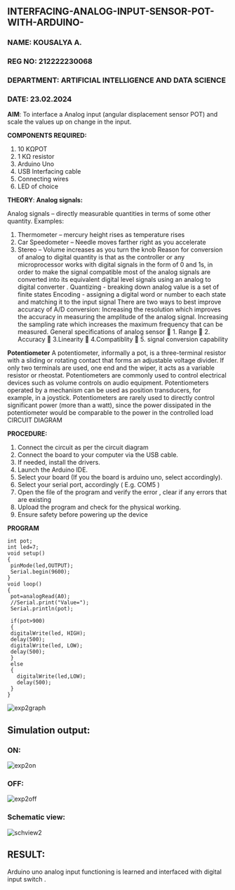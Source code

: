 ## INTERFACING-ANALOG-INPUT-SENSOR-POT-WITH-ARDUINO-
### NAME: KOUSALYA A.
### REG NO: 212222230068
### DEPARTMENT: ARTIFICIAL INTELLIGENCE AND DATA SCIENCE
### DATE: 23.02.2024

**AIM**:  To interface a Analog  input (angular displacement sensor POT) and scale the values up on change in the input.

**COMPONENTS REQUIRED:**
1.	10 KΩPOT
2.	1 KΩ resistor 
3.	Arduino Uno 
4.	USB Interfacing cable 
5.	Connecting wires 
6.	LED of choice 

**THEORY**: 
**Analog signals:**

Analog signals – directly measurable quantities in terms of some other quantity.
Examples:
1. Thermometer – mercury height rises as temperature rises
2. Car Speedometer – Needle moves farther right as you accelerate
3. Stereo – Volume increases as you turn the knob
Reason for conversion of analog to digital quantity is that as the controller or any microprocessor works with digital signals in the form of 0 and 1s, in order to make the signal compatible  most of the analog signals are converted into its equivalent digital level signals using an analog to digital converter .
Quantizing - breaking down analog value is a set of finite states
Encoding - assigning a digital word or number to each state and matching it to the input signal
 There are two ways to best improve accuracy of A/D conversion:
Increasing the resolution which improves the accuracy in measuring the amplitude of the analog signal.
Increasing the sampling rate which increases the maximum frequency that can be measured.
General specifications of analog sensor
	1. Range
	2. Accuracy
	3.Linearity
	4.Compatiblity
	5. signal conversion capability

**Potentiometer**
A potentiometer, informally a pot, is a three-terminal resistor with a sliding or rotating contact that forms an adjustable voltage divider. If only two terminals are used, one end and the wiper, it acts as a variable resistor or rheostat.
Potentiometers are commonly used to control electrical devices such as volume controls on audio equipment. Potentiometers operated by a mechanism can be used as position transducers, for example, in a joystick. Potentiometers are rarely used to directly control significant power (more than a watt), since the power dissipated in the potentiometer would be comparable to the power in the controlled load
CIRCUIT DIAGRAM

**PROCEDURE:**

1.	Connect the circuit as per the circuit diagram 
2.	Connect the board to your computer via the USB cable.
3.	If needed, install the drivers.
4.	Launch the Arduino IDE.
5.	Select your board (If you the board is arduino uno, select accordingly).
6.	Select your serial port, accordingly ( E.g. COM5 )
7.	Open the file of the program  and verify the error , clear if any errors that are existing 
8.	Upload the program and check for the physical working. 
9.	Ensure safety before powering up the device 

**PROGRAM** 
 ```
int pot;
int led=7;
void setup()
{
  pinMode(led,OUTPUT);
  Serial.begin(9600);
}
void loop()
{
  pot=analogRead(A0);
  //Serial.print("Value=");
  Serial.println(pot);
  
  if(pot>900)
  {
  digitalWrite(led, HIGH);
  delay(500); 
  digitalWrite(led, LOW);
  delay(500); 
  }
  else
  {
    digitalWrite(led,LOW);
    delay(500);
  }
}
```
![exp2graph](https://github.com/Kousalya22008930/EXPERIMENT-NO--02-INTERFACING-ANALOG-INPUT-SENSOR-POT-WITH-ARDUINO-/assets/119389108/751d422c-ef7d-4439-9146-d58539ced21b)

## Simulation output:

### ON:
![exp2on](https://github.com/Kousalya22008930/EXPERIMENT-NO--02-INTERFACING-ANALOG-INPUT-SENSOR-POT-WITH-ARDUINO-/assets/119389108/f7f1ccfc-9822-406b-a648-afe805a4df96)
### OFF:
![exp2off](https://github.com/Kousalya22008930/EXPERIMENT-NO--02-INTERFACING-ANALOG-INPUT-SENSOR-POT-WITH-ARDUINO-/assets/119389108/66cd32f8-931d-409a-a9b8-1e81ef0ea9ae)
### Schematic view:
![schview2](https://github.com/Kousalya22008930/EXPERIMENT-NO--02-INTERFACING-ANALOG-INPUT-SENSOR-POT-WITH-ARDUINO-/assets/119389108/e6d12de9-46b1-4958-90d4-dc50d8b27de1)


## RESULT:
Arduino uno analog input functioning is learned and interfaced with digital input switch .
